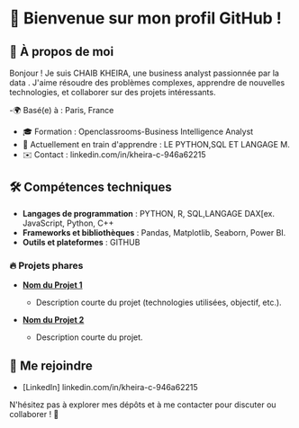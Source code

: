 # 👋 Bienvenue sur mon profil GitHub !

## 🎯 À propos de moi

Bonjour ! Je suis CHAIB KHEIRA, une business analyst  passionnée par la data . 
J'aime résoudre des problèmes complexes, apprendre de nouvelles technologies, et collaborer sur des projets intéressants.

-🌍 Basé(e) à :  Paris, France
- 🎓 Formation : Openclassrooms-Business Intelligence Analyst
- 🌱 Actuellement en train d'apprendre : LE PYTHON,SQL ET LANGAGE M.
- ✉️ Contact : linkedin.com/in/kheira-c-946a62215

## 🛠️ Compétences techniques

- **Langages de programmation** :  PYTHON, R, SQL,LANGAGE DAX[ex. JavaScript, Python, C++
- **Frameworks et bibliothèques** : Pandas, Matplotlib, Seaborn, Power BI.
- **Outils et plateformes** : GITHUB

  
### 🔥 Projets phares

- **[Nom du Projet 1](lien_vers_projet)**
  - Description courte du projet (technologies utilisées, objectif, etc.).
 
- **[Nom du Projet 2](lien_vers_projet)**
  - Description courte du projet.


## 🤝 Me rejoindre


- [LinkedIn] linkedin.com/in/kheira-c-946a62215


N'hésitez pas à explorer mes dépôts et à me contacter pour discuter ou collaborer ! 🚀

